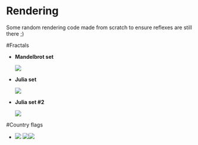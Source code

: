 # Rendering
Some random rendering code made from scratch to ensure reflexes are still there ;)

#Fractals

+ **Mandelbrot set**

	![](https://github.com/TomCarton/Rendering/blob/master/result/mandelbrot.png)

+ **Julia set**

	![](https://github.com/TomCarton/Rendering/blob/master/result/julia.png)

+ **Julia set #2**

	![](https://github.com/TomCarton/Rendering/blob/master/result/julia2.png)

#Country flags

+ <kbd>![](https://github.com/TomCarton/Rendering/blob/master/result/flagFR.png)</kbd>
<kbd>![](https://github.com/TomCarton/Rendering/blob/master/result/flagJP.png)</kbd><kbd>![](https://github.com/TomCarton/Rendering/blob/master/result/flagUS.png)</kbd>
